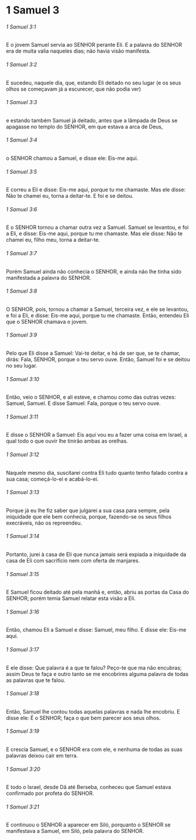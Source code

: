 # 1 Samuel 3

###### 1 Samuel 3:1

E o jovem Samuel servia ao SENHOR perante Eli. E a palavra do SENHOR era de muita valia naqueles dias; não havia visão manifesta.

###### 1 Samuel 3:2

E sucedeu, naquele dia, que, estando Eli deitado no seu lugar (e os seus olhos se começavam já a escurecer, que não podia ver)

###### 1 Samuel 3:3

e estando também Samuel já deitado, antes que a lâmpada de Deus se apagasse no templo do SENHOR, em que estava a arca de Deus,

###### 1 Samuel 3:4

o SENHOR chamou a Samuel, e disse ele: Eis-me aqui.

###### 1 Samuel 3:5

E correu a Eli e disse: Eis-me aqui, porque tu me chamaste. Mas ele disse: Não te chamei eu, torna a deitar-te. E foi e se deitou.

###### 1 Samuel 3:6

E o SENHOR tornou a chamar outra vez a Samuel. Samuel se levantou, e foi a Eli, e disse: Eis-me aqui, porque tu me chamaste. Mas ele disse: Não te chamei eu, filho meu, torna a deitar-te.

###### 1 Samuel 3:7

Porém Samuel ainda não conhecia o SENHOR, e ainda não lhe tinha sido manifestada a palavra do SENHOR.

###### 1 Samuel 3:8

O SENHOR, pois, tornou a chamar a Samuel, terceira vez, e ele se levantou, e foi a Eli, e disse: Eis-me aqui, porque tu me chamaste. Então, entendeu Eli que o SENHOR chamava o jovem.

###### 1 Samuel 3:9

Pelo que Eli disse a Samuel: Vai-te deitar, e há de ser que, se te chamar, dirás: Fala, SENHOR, porque o teu servo ouve. Então, Samuel foi e se deitou no seu lugar.

###### 1 Samuel 3:10

Então, veio o SENHOR, e ali esteve, e chamou como das outras vezes: Samuel, Samuel. E disse Samuel: Fala, porque o teu servo ouve.

###### 1 Samuel 3:11

E disse o SENHOR a Samuel: Eis aqui vou eu a fazer uma coisa em Israel, a qual todo o que ouvir lhe tinirão ambas as orelhas.

###### 1 Samuel 3:12

Naquele mesmo dia, suscitarei contra Eli tudo quanto tenho falado contra a sua casa; começá-lo-ei e acabá-lo-ei.

###### 1 Samuel 3:13

Porque já eu lhe fiz saber que julgarei a sua casa para sempre, pela iniquidade que ele bem conhecia, porque, fazendo-se os seus filhos execráveis, não os repreendeu.

###### 1 Samuel 3:14

Portanto, jurei à casa de Eli que nunca jamais será expiada a iniquidade da casa de Eli com sacrifício nem com oferta de manjares.

###### 1 Samuel 3:15

E Samuel ficou deitado até pela manhã e, então, abriu as portas da Casa do SENHOR; porém temia Samuel relatar esta visão a Eli.

###### 1 Samuel 3:16

Então, chamou Eli a Samuel e disse: Samuel, meu filho. E disse ele: Eis-me aqui.

###### 1 Samuel 3:17

E ele disse: Que palavra é a que te falou? Peço-te que ma não encubras; assim Deus te faça e outro tanto se me encobrires alguma palavra de todas as palavras que te falou.

###### 1 Samuel 3:18

Então, Samuel lhe contou todas aquelas palavras e nada lhe encobriu. E disse ele: É o SENHOR; faça o que bem parecer aos seus olhos.

###### 1 Samuel 3:19

E crescia Samuel, e o SENHOR era com ele, e nenhuma de todas as suas palavras deixou cair em terra.

###### 1 Samuel 3:20

E todo o Israel, desde Dã até Berseba, conheceu que Samuel estava confirmado por profeta do SENHOR.

###### 1 Samuel 3:21

E continuou o SENHOR a aparecer em Siló, porquanto o SENHOR se manifestava a Samuel, em Siló, pela palavra do SENHOR.

